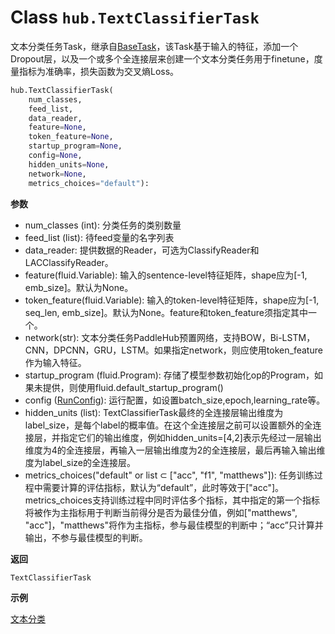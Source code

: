 # Class `hub.TextClassifierTask`
文本分类任务Task，继承自[BaseTask](base_task.md)，该Task基于输入的特征，添加一个Dropout层，以及一个或多个全连接层来创建一个文本分类任务用于finetune，度量指标为准确率，损失函数为交叉熵Loss。
```python
hub.TextClassifierTask(
    num_classes,
    feed_list,
    data_reader,
    feature=None,
    token_feature=None,
    startup_program=None,
    config=None,
    hidden_units=None,
    network=None,
    metrics_choices="default"):
```

**参数**

* num_classes (int): 分类任务的类别数量
* feed_list (list): 待feed变量的名字列表
* data_reader: 提供数据的Reader，可选为ClassifyReader和LACClassifyReader。
* feature(fluid.Variable): 输入的sentence-level特征矩阵，shape应为[-1, emb_size]。默认为None。
* token_feature(fluid.Variable): 输入的token-level特征矩阵，shape应为[-1, seq_len, emb_size]。默认为None。feature和token_feature须指定其中一个。
* network(str): 文本分类任务PaddleHub预置网络，支持BOW，Bi-LSTM，CNN，DPCNN，GRU，LSTM。如果指定network，则应使用token_feature作为输入特征。
* startup_program (fluid.Program): 存储了模型参数初始化op的Program，如果未提供，则使用fluid.default_startup_program()
* config ([RunConfig](../config.md)): 运行配置，如设置batch_size,epoch,learning_rate等。
* hidden_units (list): TextClassifierTask最终的全连接层输出维度为label_size，是每个label的概率值。在这个全连接层之前可以设置额外的全连接层，并指定它们的输出维度，例如hidden_units=[4,2]表示先经过一层输出维度为4的全连接层，再输入一层输出维度为2的全连接层，最后再输入输出维度为label_size的全连接层。
* metrics_choices("default" or list ⊂ ["acc", "f1", "matthews"]): 任务训练过程中需要计算的评估指标，默认为“default”，此时等效于["acc"]。metrics_choices支持训练过程中同时评估多个指标，其中指定的第一个指标将被作为主指标用于判断当前得分是否为最佳分值，例如["matthews", "acc"]，"matthews"将作为主指标，参与最佳模型的判断中；“acc”只计算并输出，不参与最佳模型的判断。

**返回**

`TextClassifierTask`

**示例**

[文本分类](../../../demo/text_classification/text_cls.py)
